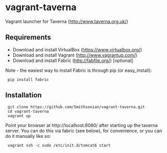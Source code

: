 vagrant-taverna
===============

Vagrant launcher for Taverna (http://www.taverna.org.uk/)

Requirements
------------
* Download and install VirtualBox (https://www.virtualbox.org/)
* Download and install Vagrant (http://www.vagrantup.com/)
* Download and install Fabric (http://fabfile.org/) [optional]

Note - the easiest way to install Fabric is through pip (or easy_install):

```
 pip install fabric
```

Installation
------------
```
 git clone https://github.com/Smithsonian/vagrant-taverna.git
 cd vagrant-taverna
 vagrant up
```

Point your browser at http://localhost:8080/ after starting up the taverna server.  You can do this via fabric (see below), for convenience, or you can do it manually like so:
```
 vagrant ssh -c sudo /etc/init.d/tomcat6 start
```
